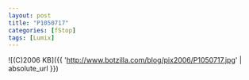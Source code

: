 ```yaml
---
layout: post
title: "P1050717"
categories: [fStop]
tags: [Lumix]
---
```



![(C)2006 KB]({{ 'http://www.botzilla.com/blog/pix2006/P1050717.jpg' | absolute_url }})

